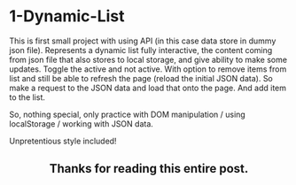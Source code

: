 # 1-Dynamic-List

This is first small project with using API (in this case data store in dummy json file). Represents a dynamic list fully interactive, the content coming from json file that also stores to local storage, and give ability to make some updates. Toggle the active and not active.
With option to remove items from list and still be able to refresh the page (reload the initial JSON data). So make a request to the JSON data and load that onto the page. And add item to the list.

So, nothing special, only practice with DOM manipulation / using localStorage / working with JSON data.

Unpretentious style included!

<h2 align="center">Thanks for reading this entire post.<h2>
